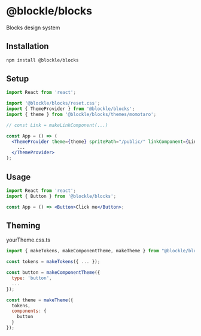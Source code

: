 # @blockle/blocks

Blocks design system

## Installation

```bash
npm install @blockle/blocks
```

## Setup

```jsx
import React from 'react';

import '@blockle/blocks/reset.css';
import { ThemeProvider } from '@blockle/blocks';
import { theme } from '@blockle/blocks/themes/momotaro';

// const Link = makeLinkComponent(...)

const App = () => (
  <ThemeProvider theme={theme} spritePath="/public/" linkComponent={Link}>
    ...
  </ThemeProvider>
);
```

## Usage

```jsx
import React from 'react';
import { Button } from '@blockle/blocks';

const App = () => <Button>Click me</Button>;
```

## Theming

yourTheme.css.ts

```jsx
import { makeTokens, makeComponentTheme, makeTheme } from "@blockle/blocks";

const tokens = makeTokens({ ... });

const button = makeComponentTheme({
  type: 'button',
  ...
});

const theme = makeTheme({
  tokens,
  components: {
    button
  }
});
```
